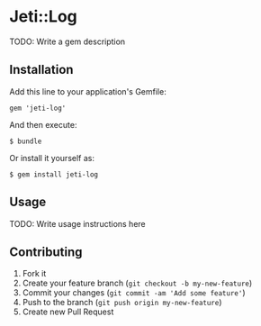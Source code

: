 # Jeti::Log

TODO: Write a gem description

## Installation

Add this line to your application's Gemfile:

    gem 'jeti-log'

And then execute:

    $ bundle

Or install it yourself as:

    $ gem install jeti-log

## Usage

TODO: Write usage instructions here

## Contributing

1. Fork it
2. Create your feature branch (`git checkout -b my-new-feature`)
3. Commit your changes (`git commit -am 'Add some feature'`)
4. Push to the branch (`git push origin my-new-feature`)
5. Create new Pull Request
